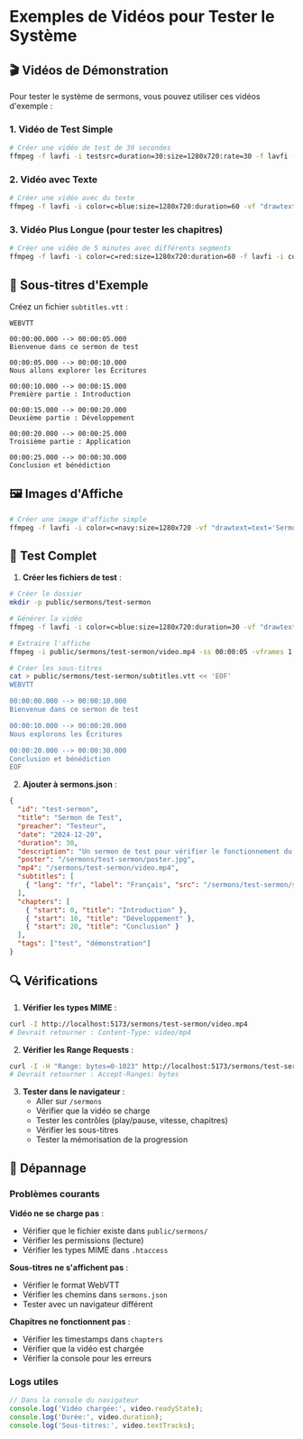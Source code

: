 # Exemples de Vidéos pour Tester le Système

## 🎬 Vidéos de Démonstration

Pour tester le système de sermons, vous pouvez utiliser ces vidéos d'exemple :

### 1. Vidéo de Test Simple

```bash
# Créer une vidéo de test de 30 secondes
ffmpeg -f lavfi -i testsrc=duration=30:size=1280x720:rate=30 -f lavfi -i sine=frequency=1000:duration=30 -c:v libx264 -c:a aac -shortest test-video.mp4
```

### 2. Vidéo avec Texte

```bash
# Créer une vidéo avec du texte
ffmpeg -f lavfi -i color=c=blue:size=1280x720:duration=60 -vf "drawtext=text='Sermon de Test':fontsize=60:fontcolor=white:x=(w-text_w)/2:y=(h-text_h)/2" -c:a aac -f lavfi -i sine=frequency=440:duration=60 test-sermon.mp4
```

### 3. Vidéo Plus Longue (pour tester les chapitres)

```bash
# Créer une vidéo de 5 minutes avec différents segments
ffmpeg -f lavfi -i color=c=red:size=1280x720:duration=60 -f lavfi -i color=c=green:size=1280x720:duration=60 -f lavfi -i color=c=blue:size=1280x720:duration=60 -f lavfi -i color=c=yellow:size=1280x720:duration=60 -f lavfi -i color=c=purple:size=1280x720:duration=60 -filter_complex "[0:v][1:v][2:v][3:v][4:v]concat=n=5:v=1:a=0[outv]" -map "[outv]" -c:v libx264 -f lavfi -i sine=frequency=440:duration=300 long-test.mp4
```

## 📝 Sous-titres d'Exemple

Créez un fichier `subtitles.vtt` :

```vtt
WEBVTT

00:00:00.000 --> 00:00:05.000
Bienvenue dans ce sermon de test

00:00:05.000 --> 00:00:10.000
Nous allons explorer les Écritures

00:00:10.000 --> 00:00:15.000
Première partie : Introduction

00:00:15.000 --> 00:00:20.000
Deuxième partie : Développement

00:00:20.000 --> 00:00:25.000
Troisième partie : Application

00:00:25.000 --> 00:00:30.000
Conclusion et bénédiction
```

## 🖼️ Images d'Affiche

```bash
# Créer une image d'affiche simple
ffmpeg -f lavfi -i color=c=navy:size=1280x720 -vf "drawtext=text='Sermon de Test':fontsize=80:fontcolor=white:x=(w-text_w)/2:y=(h-text_h)/2" -frames:v 1 poster.jpg
```

## 🧪 Test Complet

1. **Créer les fichiers de test** :
```bash
# Créer le dossier
mkdir -p public/sermons/test-sermon

# Générer la vidéo
ffmpeg -f lavfi -i color=c=blue:size=1280x720:duration=30 -vf "drawtext=text='Sermon de Test':fontsize=60:fontcolor=white:x=(w-text_w)/2:y=(h-text_h)/2" -c:a aac -f lavfi -i sine=frequency=440:duration=30 public/sermons/test-sermon/video.mp4

# Extraire l'affiche
ffmpeg -i public/sermons/test-sermon/video.mp4 -ss 00:00:05 -vframes 1 -q:v 2 public/sermons/test-sermon/poster.jpg

# Créer les sous-titres
cat > public/sermons/test-sermon/subtitles.vtt << 'EOF'
WEBVTT

00:00:00.000 --> 00:00:10.000
Bienvenue dans ce sermon de test

00:00:10.000 --> 00:00:20.000
Nous explorons les Écritures

00:00:20.000 --> 00:00:30.000
Conclusion et bénédiction
EOF
```

2. **Ajouter à sermons.json** :
```json
{
  "id": "test-sermon",
  "title": "Sermon de Test",
  "preacher": "Testeur",
  "date": "2024-12-20",
  "duration": 30,
  "description": "Un sermon de test pour vérifier le fonctionnement du système.",
  "poster": "/sermons/test-sermon/poster.jpg",
  "mp4": "/sermons/test-sermon/video.mp4",
  "subtitles": [
    { "lang": "fr", "label": "Français", "src": "/sermons/test-sermon/subtitles.vtt" }
  ],
  "chapters": [
    { "start": 0, "title": "Introduction" },
    { "start": 10, "title": "Développement" },
    { "start": 20, "title": "Conclusion" }
  ],
  "tags": ["test", "démonstration"]
}
```

## 🔍 Vérifications

1. **Vérifier les types MIME** :
```bash
curl -I http://localhost:5173/sermons/test-sermon/video.mp4
# Devrait retourner : Content-Type: video/mp4
```

2. **Vérifier les Range Requests** :
```bash
curl -I -H "Range: bytes=0-1023" http://localhost:5173/sermons/test-sermon/video.mp4
# Devrait retourner : Accept-Ranges: bytes
```

3. **Tester dans le navigateur** :
   - Aller sur `/sermons`
   - Vérifier que la vidéo se charge
   - Tester les contrôles (play/pause, vitesse, chapitres)
   - Vérifier les sous-titres
   - Tester la mémorisation de la progression

## 🐛 Dépannage

### Problèmes courants

**Vidéo ne se charge pas** :
- Vérifier que le fichier existe dans `public/sermons/`
- Vérifier les permissions (lecture)
- Vérifier les types MIME dans `.htaccess`

**Sous-titres ne s'affichent pas** :
- Vérifier le format WebVTT
- Vérifier les chemins dans `sermons.json`
- Tester avec un navigateur différent

**Chapitres ne fonctionnent pas** :
- Vérifier les timestamps dans `chapters`
- Vérifier que la vidéo est chargée
- Vérifier la console pour les erreurs

### Logs utiles

```javascript
// Dans la console du navigateur
console.log('Vidéo chargée:', video.readyState);
console.log('Durée:', video.duration);
console.log('Sous-titres:', video.textTracks);
```

